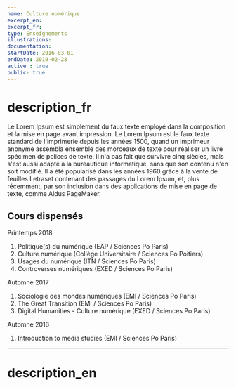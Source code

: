 ```yaml
---
name: Culture numérique
excerpt_en:
excerpt_fr:
type: Enseignements
illustrations:
documentation:
startDate: 2016-03-01
endDate: 2019-02-28
active : true
public: true
---
```


# description_fr
Le Lorem Ipsum est simplement du faux texte employé dans la composition et la mise en page avant impression. Le Lorem Ipsum est le faux texte standard de l'imprimerie depuis les années 1500, quand un imprimeur anonyme assembla ensemble des morceaux de texte pour réaliser un livre spécimen de polices de texte. Il n'a pas fait que survivre cinq siècles, mais s'est aussi adapté à la bureautique informatique, sans que son contenu n'en soit modifié. Il a été popularisé dans les années 1960 grâce à la vente de feuilles Letraset contenant des passages du Lorem Ipsum, et, plus récemment, par son inclusion dans des applications de mise en page de texte, comme Aldus PageMaker.


## Cours dispensés
Printemps 2018
1. Politique(s) du numérique (EAP / Sciences Po Paris)
1. Culture numérique (Collège Universitaire / Sciences Po Poitiers)
1. Usages du numérique (ITN / Sciences Po Paris)
1. Controverses numériques (EXED / Sciences Po Paris)

Automne 2017
1. Sociologie des mondes numériques (EMI / Sciences Po Paris)
1. The Great Transition (EMI / Sciences Po Paris)
1. Digital Humanities - Culture numérique (EXED / Sciences Po Paris)

Automne 2016
1. Introduction to media studies (EMI / Sciences Po Paris)


---

# description_en
